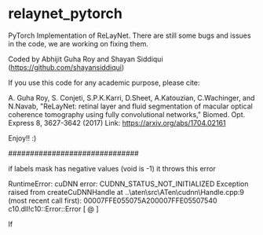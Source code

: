 # relaynet_pytorch

PyTorch Implementation of ReLayNet. There are still some bugs and issues in the code, we are working on fixing them.

Coded by Abhijit Guha Roy and Shayan Siddiqui (https://github.com/shayansiddiqui)

If you use this code for any academic purpose, please cite:

A. Guha Roy, S. Conjeti, S.P.K.Karri, D.Sheet, A.Katouzian, C.Wachinger, and N.Navab, "ReLayNet: retinal layer and fluid segmentation of macular optical coherence tomography using fully convolutional networks," Biomed. Opt. Express 8, 3627-3642 (2017) 
Link: https://arxiv.org/abs/1704.02161

Enjoy!! :)

##############################

if labels mask has negative values (void is -1) it throws this error

RuntimeError: cuDNN error: CUDNN_STATUS_NOT_INITIALIZED
Exception raised from createCuDNNHandle at ..\aten\src\ATen\cudnn\Handle.cpp:9 (most recent call first):
00007FFE055075A200007FFE05507540 c10.dll!c10::Error::Error [<unknown file> @ <unknown line number>]


If  